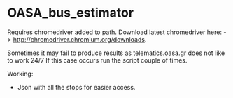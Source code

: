# OASA_bus_estimator


Requires chromedriver added to path.
Download latest chromedriver here: -> http://chromedriver.chromium.org/downloads.

Sometimes it may fail to produce results as telematics.oasa.gr does not like to work 24/7
If this case occurs run the script couple of times.

Working:
- Json with all the stops for easier access.

